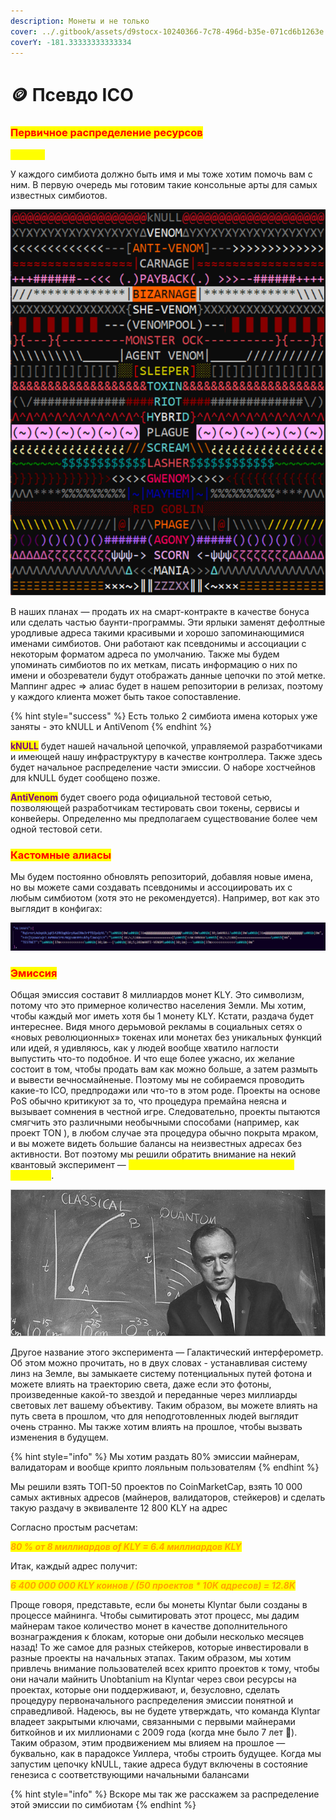 ```yaml
---
description: Монеты и не только
cover: ../.gitbook/assets/d9stocx-10240366-7c78-496d-b35e-071cd6b1263e.gif
coverY: -181.33333333333334
---
```


# 🪙 Псевдо ICO

### <mark style="color:red;">Первичное распределение ресурсов</mark>

<mark style="color:yellow;">**Алиасы**</mark>

У каждого симбиота должно быть имя и мы тоже хотим помочь вам с ним. В первую очередь мы готовим такие консольные арты для самых известных симбиотов.



![](<../.gitbook/assets/image (15) (1) (1) (1).png>)

В наших планах — продать их на смарт-контракте в качестве бонуса или сделать частью баунти-программы. Эти ярлыки заменят дефолтные уродливые адреса такими красивыми и хорошо запоминающимися именами симбиотов. Они работают как псевдонимы и ассоциации с некоторым форматом адреса по умолчанию. Также мы будем упоминать симбиотов по их меткам, писать информацию о них по имени и обозреватели будут отображать данные цепочки по этой метке. Маппинг адрес ⇒ алиас будет в нашем репозитории в релизах, поэтому у каждого клиента может быть такое сопоставление.

{% hint style="success" %}
Есть только 2 симбиота имена которых уже заняты - это kNULL и AntiVenom
{% endhint %}

<mark style="color:purple;">**kNULL**</mark> будет нашей начальной цепочкой, управляемой разработчиками и имеющей нашу инфраструктуру в качестве контроллера. Также здесь будет начальное распределение части эмиссии. О наборе хостчейнов для kNULL будет сообщено позже.

<mark style="color:purple;">**AntiVenom**</mark> будет своего рода официальной тестовой сетью, позволяющей разработчикам тестировать свои токены, сервисы и конвейеры. Определенно мы предполагаем существование более чем одной тестовой сети.

### <mark style="color:red;">**Кастомные алиасы**</mark>

Мы будем постоянно обновлять репозиторий, добавляя новые имена, но вы можете сами создавать псевдонимы и ассоциировать их с любым симбиотом (хотя это не рекомендуется). Например, вот как это выглядит в конфигах:

![](<../.gitbook/assets/image (17) (1) (1).png>)

### <mark style="color:red;">**Эмиссия**</mark>

Общая эмиссия составит 8 миллиардов монет KLY. Это символизм, потому что это примерное количество населения Земли. Мы хотим, чтобы каждый мог иметь хотя бы 1 монету KLY. Кстати, раздача будет интереснее. Видя много дерьмовой рекламы в социальных сетях о «новых революционных» токенах или монетах без уникальных функций или идей, я удивляюсь, как у людей вообще хватило наглости выпустить что-то подобное. И что еще более ужасно, их желание состоит в том, чтобы продать вам как можно больше, а затем размыть и вывести вечносмайненые. Поэтому мы не собираемся проводить какие-то ICO, предпродажи или что-то в этом роде. Проекты на основе PoS обычно критикуют за то, что процедура премайна неясна и вызывает сомнения в честной игре. Следовательно, проекты пытаются смягчить это различными необычными способами (например, как проект TON ), в любом случае эта процедура обычно покрыта мраком, и вы можете видеть большие балансы на неизвестных адресах без активности. Вот поэтому мы решили обратить внимание на некий квантовый эксперимент — _<mark style="color:yellow;">**эксперимент Уиллера с отложенным выбором**</mark>_.

![](<../.gitbook/assets/image (13) (1) (1).png>)

Другое название этого эксперимента — Галактический интерферометр. Об этом можно прочитать, но в двух словах - устанавливая систему линз на Земле, вы замыкаете систему потенциальных путей фотона и можете влиять на траекторию света, даже если это фотоны, произведенные какой-то звездой и переданные через миллиарды световых лет вашему объективу. Таким образом, вы можете влиять на путь света в прошлом, что для неподготовленных людей выглядит очень странно. Мы также хотим влиять на прошлое, чтобы вызвать изменения в будущем.

{% hint style="info" %}
Мы хотим раздать 80% эмиссии майнерам, валидаторам и вообще крипто лояльным пользователям
{% endhint %}

Мы решили взять ТОП-50 проектов по CoinMarketCap, взять 10 000 самых активных адресов (майнеров, валидаторов, стейкеров) и сделать такую раздачу в эквиваленте 12 800 KLY на адрес

Согласно простым расчетам:

_<mark style="color:orange;">**80 % от 8 миллиардов of KLY = 6.4 миллиардов KLY**</mark>_

&#x20;Итак, каждый адрес получит:

_<mark style="color:orange;">**6 400 000 000 KLY коинов / (50 проектов \* 10K адресов) = 12.8K**</mark>_

Проще говоря, представьте, если бы монеты Klyntar были созданы в процессе майнинга. Чтобы сымитировать этот процесс, мы дадим майнерам такое количество монет в качестве дополнительного вознаграждения к блокам, которые они добыли несколько месяцев назад! То же самое для разных стейкеров, которые инвестировали в разные проекты на начальных этапах. Таким образом, мы хотим привлечь внимание пользователей всех крипто проектов к тому, чтобы они начали майнить Unobtanium на Klyntar через свои ресурсы на проектах, которые они поддерживают, и, безусловно, сделать процедуру первоначального распределения эмиссии понятной и справедливой. Надеюсь, вы не будете утверждать, что команда Klyntar владеет закрытыми ключами, связанными с первыми майнерами биткойнов и их миллионами с 2009 года (когда мне было 7 лет 🤣). Таким образом, этим продвижением мы влияем на прошлое — буквально, как в парадоксе Уиллера, чтобы строить будущее. Когда мы запустим цепочку kNULL, такие адреса будут включены в состояние генезиса с соответствующими начальными балансами

{% hint style="info" %}
Вскоре мы так же расскажем за распределение этой эмиссии по симбиотам
{% endhint %}
